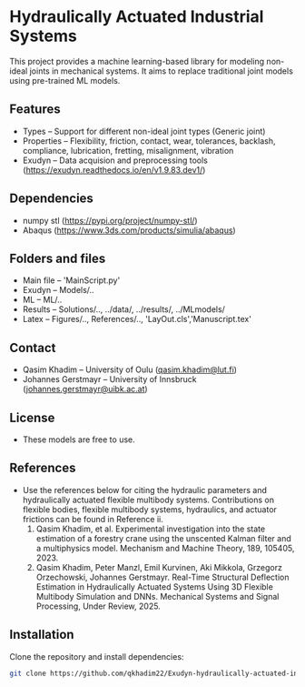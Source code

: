 # Hydraulically Actuated Industrial Systems
This project provides a machine learning-based library for modeling non-ideal joints in mechanical systems. 
It aims to replace traditional joint models using pre-trained ML models.

## Features
- Types – Support for different non-ideal joint types (Generic joint)
- Properties – Flexibility, friction, contact, wear, tolerances, backlash, compliance, lubrication, fretting, misalignment, vibration    
- Exudyn – Data acquision and preprocessing tools (https://exudyn.readthedocs.io/en/v1.9.83.dev1/)

## Dependencies 
- numpy stl (https://pypi.org/project/numpy-stl/)
- Abaqus (https://www.3ds.com/products/simulia/abaqus)

## Folders and files
- Main file – 'MainScript.py' 
- Exudyn – Models/..
- ML –  ML/..
- Results – Solutions/.., ../data/, ../results/, ../MLmodels/
- Latex – Figures/.., References/.., 'LayOut.cls','Manuscript.tex'  

## Contact

- Qasim Khadim – University of Oulu (qasim.khadim@lut.fi)
- Johannes Gerstmayr – University of Innsbruck (johannes.gerstmayr@uibk.ac.at)

## License
- These models are free to use. 

## References
- Use the references below for citing the hydraulic parameters and hydraulically actuated flexible multibody systems. Contributions on flexible bodies, flexible multibody systems, hydraulics, and actuator frictions can be found in Reference ii.
	1. Qasim Khadim, et al. Experimental investigation into the state estimation of a forestry crane using the unscented Kalman filter and a multiphysics model. Mechanism and Machine Theory, 189, 105405, 2023.
	2. Qasim Khadim, Peter Manzl, Emil Kurvinen, Aki Mikkola, Grzegorz Orzechowski, Johannes Gerstmayr. Real-Time Structural Deflection Estimation in Hydraulically Actuated Systems Using 3D Flexible Multibody Simulation and DNNs. Mechanical Systems and Signal Processing, Under Review, 2025.

## Installation
Clone the repository and install dependencies:
```bash
git clone https://github.com/qkhadim22/Exudyn-hydraulically-actuated-industrial-systems.git